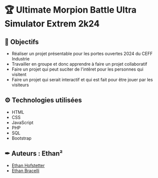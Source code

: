 # 🏆 Ultimate Morpion Battle Ultra Simulator Extrem 2k24

## 🎯 Objectifs
- Réaliser un projet présentable pour les portes ouvertes 2024 du CEFF Industrie
- Travailler en groupe et donc apprendre à faire un projet collaboratif
- Faire un projet qui peut suciter de l'intêret pour les personnes qui visitent
- Faire un projet qui serait interactif et qui est fait pour être jouer par les visiteurs
## ⚙ Technologies utilisées
- HTML
- CSS
- JavaScript
- PHP
- SQL
- Bootstrap
## ✒ Auteurs : Ethan²
- [Ethan Hofstetter](https://github.com/cp-23eth)
- [Ethan Bracelli](https://github.com/Ethan-Bracelli-CEFF)
